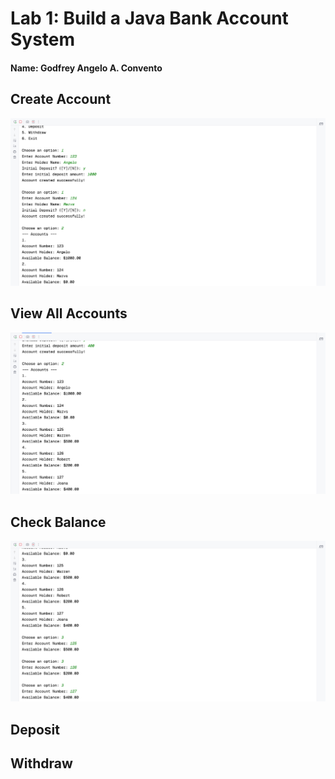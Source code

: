 # Lab 1: Build a Java Bank Account System

#### Name: Godfrey Angelo A. Convento

## Create Account

![img.png](img.png)

## View All Accounts

![img_1.png](img_1.png)

## Check Balance

![img_2.png](img_2.png)

## Deposit

## Withdraw
